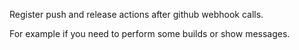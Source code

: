 Register push and release actions after github webhook calls.

For example if you need to perform some builds or show messages.